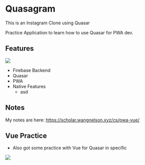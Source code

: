 # Quasagram

This is an Instagram Clone using Quasar

Practice Application to learn how to use Quasar for PWA dev. 

## Features

![](https://scholar.wangnelson.xyz/assets/images/2022-06-27-21-41-16-7416fcfd99cdd83b7b6315faa9f1e37d.png)

- Firebase Backend
- Quasar 
- PWA 
- Native Features
   - asd

## Notes

My notes are here: https://scholar.wangnelson.xyz/cs/pwa-vue/


## Vue Practice

- Also got some practice with Vue for Quasar in specific

![](https://scholar.wangnelson.xyz/assets/images/quasar-binding-31d2d591c62980c63e85167ea94f685c.gif)

